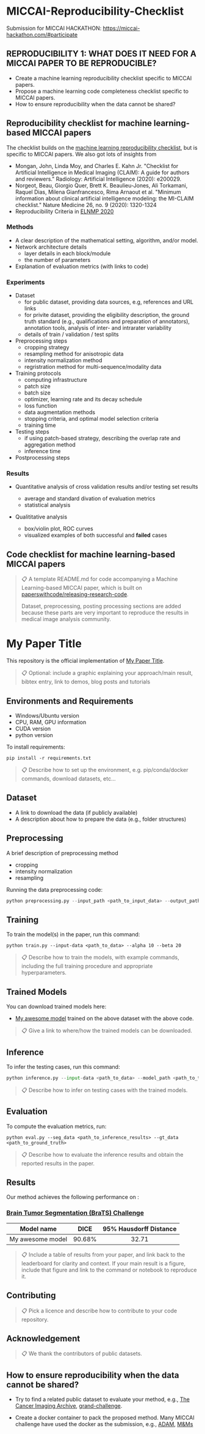 # MICCAI-Reproducibility-Checklist
Submission for MICCAI HACKATHON: https://miccai-hackathon.com/#participate

## REPRODUCIBILITY 1: WHAT DOES IT NEED FOR A MICCAI PAPER TO BE REPRODUCIBLE?
- Create a machine learning reproducibility checklist specific to MICCAI papers.
- Propose a machine learning code completeness checklist specific to MICCAI papers.
- How to ensure reproducibility when the data cannot be shared?

## Reproducibility checklist for machine learning-based MICCAI papers

The checklist builds on the [machine learning reproducibility checklist](https://www.cs.mcgill.ca/~jpineau/ReproducibilityChecklist.pdf), but is specific to MICCAI papers.
We also got lots of insights from

- Mongan, John, Linda Moy, and Charles E. Kahn Jr. "Checklist for Artificial Intelligence in Medical Imaging (CLAIM): A guide for authors and reviewers." Radiology: Artificial Intelligence (2020): e200029.
- Norgeot, Beau, Giorgio Quer, Brett K. Beaulieu-Jones, Ali Torkamani, Raquel Dias, Milena Gianfrancesco, Rima Arnaout et al. "Minimum information about clinical artificial intelligence modeling: the MI-CLAIM checklist." Nature Medicine 26, no. 9 (2020): 1320-1324
- Reproducibility Criteria in [ELNMP 2020](https://2020.emnlp.org/call-for-papers)

### Methods

- A clear description of the mathematical setting, algorithm, and/or model.
- Network architecture details
    - layer details in each block/module
    - the number of parameters
- Explanation of evaluation metrics (with links to code)

### Experiments

- Dataset
    - for public dataset, providing data sources, e.g, references and URL links
    - for privite dataset, providing the eligibility description, the ground truth standard (e.g., qualifications and preparation of annotators), annotation tools, analysis of inter- and intrarater variability
    - details of train / validation / test splits
- Preprocessing steps
    - cropping strategy
    - resampling method for anisotropic data
    - intensity normalization method
    - regristration method for multi-sequence/modality data
- Training protocols
    - computing infrastructure
    - patch size
    - batch size
    - optimizer, learning rate and its decay schedule 
    - loss function 
    - data augmentation methods
    - stopping criteria, and optimal model selection criteria
    - training time
- Testing steps
    - if using patch-based strategy, describing the overlap rate and aggregation method
    - inference time
- Postprocessing steps

### Results
- Quantitative analysis of cross validation results and/or testing set results
    - average and standard divation of evaluation metrics
    - statistical analysis

- Qualititative analysis
    - box/violin plot, ROC curves
    - visualized examples of both successful and **failed** cases


## Code checklist for machine learning-based MICCAI papers
>📋  A template README.md for code accompanying a Machine Learning-based MICCAI paper, which is built on [paperswithcode/releasing-research-code](https://github.com/paperswithcode/releasing-research-code).
>
>Dataset, preprocessing, posting processing sections are added because these parts are very important to reproduce the results in medical image analysis community.

# My Paper Title

This repository is the official implementation of [My Paper Title](TBA). 

>📋  Optional: include a graphic explaining your approach/main result, bibtex entry, link to demos, blog posts and tutorials



## Environments and Requirements

- Windows/Ubuntu version
- CPU, RAM, GPU information
- CUDA version
- python version

To install requirements:

```setup
pip install -r requirements.txt
```

>📋  Describe how to set up the environment, e.g. pip/conda/docker commands, download datasets, etc...



## Dataset

- A link to download the data (if publicly available)
- A description about how to prepare the data (e.g., folder structures)

## Preprocessing

A brief description of preprocessing method

- cropping
- intensity normalization
- resampling

Running the data preprocessing code:

```python
python preprocessing.py --input_path <path_to_input_data> --output_path <path_to_output_data>
```

## Training

To train the model(s) in the paper, run this command:

```train
python train.py --input-data <path_to_data> --alpha 10 --beta 20
```

>📋  Describe how to train the models, with example commands, including the full training procedure and appropriate hyperparameters.



## Trained Models

You can download trained models here:

- [My awesome model](https://drive.google.com/mymodel.pth) trained on the above dataset with the above code. 

>📋  Give a link to where/how the trained models can be downloaded.



## Inference

To infer the testing cases, run this command:

```python
python inference.py --input-data <path_to_data> --model_path <path_to_trained_model> --output_path <path_to_output_data>
```

> 📋  Describe how to infer on testing cases with the trained models.



## Evaluation

To compute the evaluation metrics, run:

```eval
python eval.py --seg_data <path_to_inference_results> --gt_data <path_to_ground_truth>
```

>📋  Describe how to evaluate the inference results and obtain the reported results in the paper.



## Results

Our method achieves the following performance on :

### [Brain Tumor Segmentation (BraTS) Challenge](https://www.med.upenn.edu/cbica/brats2020/)

| Model name       |  DICE  | 95% Hausdorff Distance |
| ---------------- | :----: | :--------------------: |
| My awesome model | 90.68% |         32.71          |

>📋  Include a table of results from your paper, and link back to the leaderboard for clarity and context. If your main result is a figure, include that figure and link to the command or notebook to reproduce it. 


## Contributing

>📋  Pick a licence and describe how to contribute to your code repository. 

## Acknowledgement

> 📋  We thank the contributors of public datasets. 


## How to ensure reproducibility when the data cannot be shared?

- Try to find a related public dataset to evaluate your method, e.g., [The Cancer Imaging Archive](https://www.cancerimagingarchive.net/), [grand-challenge](https://grand-challenge.org/challenges/).

- Create a docker container to pack the proposed method. Many MICCAI challenge have used the docker as the submission, e.g., [ADAM](http://adam.isi.uu.nl/methods/submit/), [M&Ms](https://www.ub.edu/mnms/)

